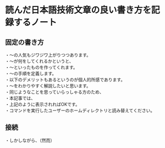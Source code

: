 # 読んだ日本語技術文章の良い書き方を記録するノート  

## 固定の書き方  
・～の人気もジワジワ上がりつつあります。  
・～が何をしてくれるかというと、  
・～といったものを作ってくれます。  
・～の手順を定義します。  
・以下のデメリットもあるというのが個人的所感であります。  
・～をわかりやすく解説したいと思います。  
・同じようなことを思っていらっしゃる方のため、  
・本記事では、  
・上記のように表示されればOKです。  
・コマンドを実行したユーザーのホームディレクトリと読み替えてください。  

## 接続  
・しかしながら、（然而）  
